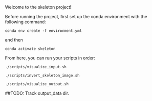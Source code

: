 Welcome to the skeleton project!

Before running the project, first set up the conda environment with the following command:

`conda env create -f environment.yml`

and then 

`conda activate skeleton`

From here, you can run your scripts in order:

`./scripts/visualize_input.sh`

`./scripts/invert_skeleton_image.sh`

`./scripts/visualize_output.sh`


##TODO: Track output_data dir.